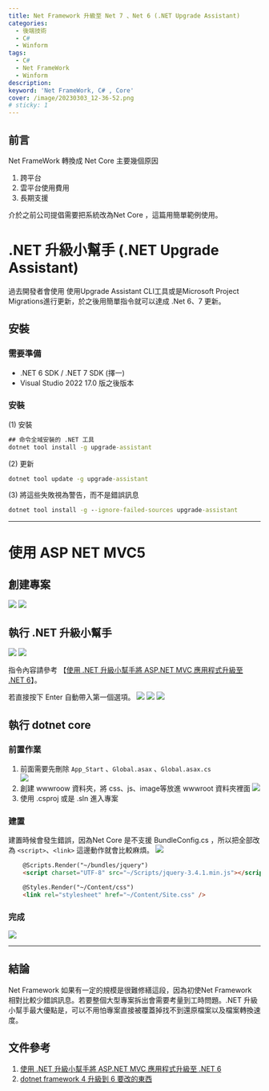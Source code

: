```yaml
---
title: Net Framework 升級至 Net 7 、Net 6 (.NET Upgrade Assistant)
categories: 
  - 後端技術
  - C#
  - Winform
tags: 
  - C#
  - Net FrameWork
  - Winform
description:
keyword: 'Net FrameWork, C# , Core'
cover: /image/20230303_12-36-52.png
# sticky: 1
---
```


## 前言
Net FrameWork 轉換成  Net Core 主要幾個原因
1. 跨平台 
2. 雲平台使用費用
3. 長期支援

介於之前公司提倡需要把系統改為Net Core ，這篇用簡單範例使用。

# .NET 升級小幫手 (.NET Upgrade Assistant)
過去開發者會使用 使用Upgrade Assistant CLI工具或是Microsoft Project Migrations進行更新，於之後用簡單指令就可以達成 .Net 6、7 更新。

## 安裝 
### 需要準備
- .NET 6 SDK / .NET 7 SDK (擇一)
- Visual Studio 2022 17.0 版之後版本
  
### 安裝
(1) 安裝
```cmd
## 命令全域安裝的 .NET 工具
dotnet tool install -g upgrade-assistant
```

(2) 更新 
```cmd
dotnet tool update -g upgrade-assistant
```

(3) 將這些失敗視為警告，而不是錯誤訊息
```cmd
dotnet tool install -g --ignore-failed-sources upgrade-assistant
```
--- 

# 使用 ASP NET MVC5
## 創建專案
![](/image/20230303_13-04-28.png)
![](/image/20230303_13-04-34.png)

## 執行 .NET 升級小幫手
![](/image/20230303_13-05-41.png)
![](/image/20230303_13-06-41.png)

指令內容請參考 【[使用 .NET 升級小幫手將 ASP.NET MVC 應用程式升級至 .NET 6](https://learn.microsoft.com/zh-tw/dotnet/core/porting/upgrade-assistant-aspnetmvc)】。

若直接按下 Enter 自動帶入第一個選項。
![](/image/20230303_13-06-59.png)
![](/image/20230303_13-07-21.png)
![](/image/20230303_13-10-00.png)


## 執行 dotnet core
### 前置作業
1. 前面需要先刪除 ```App_Start``` 、```Global.asax``` 、```Global.asax.cs```  
![](/image/20230303_13-11-48.png) 
2. 創建 wwwroow 資料夾，將 css、js、image等放進 wwwroot 資料夾裡面
![](/image/20230303_13-23-54.png)
3. 使用 .csproj 或是 .sln 進入專案

### 建置
建置時候會發生錯誤，因為Net Core 是不支援 BundleConfig.cs ，所以把全部改為 ```<script>```、```<link>``` 這邊動作就會比較麻煩。
![](/image/20230303_13-27-05.png)

```html
    @Scripts.Render("~/bundles/jquery")
    <script charset="UTF-8" src="~/Scripts/jquery-3.4.1.min.js"></script>
```
```html
    @Styles.Render("~/Content/css")
    <link rel="stylesheet" href="~/Content/Site.css" />
```

### 完成
![](/image/20230303_13-49-27.png)

---
## 結論
Net Framework 如果有一定的規模是很難修繕這段，因為初使Net Framework 相對比較少錯誤訊息。若要整個大型專案拆出會需要考量到工時問題。.NET 升級小幫手最大優點是，可以不用怕專案直接被覆蓋掉找不到還原檔案以及檔案轉換速度。

## 文件參考
1. [使用 .NET 升級小幫手將 ASP.NET MVC 應用程式升級至 .NET 6](https://learn.microsoft.com/zh-tw/dotnet/core/porting/upgrade-assistant-aspnetmvc)
2. [dotnet framework 4 升級到 6 要改的東西](https://hackmd.io/@Not/dotnet4to6#%E4%B8%8D%E8%83%BD%E4%BD%BF%E7%94%A8-Styles-%E5%92%8C-Scripts)